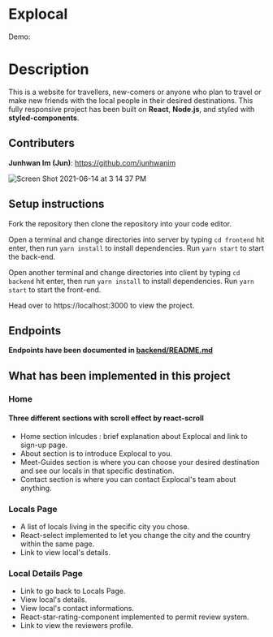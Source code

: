 # Explocal

Demo: 

# Description

This is a website for travellers, new-comers or anyone who plan to travel or make new friends with the local people in their desired destinations. This fully responsive project has been built on **React**, **Node.js**, and styled with **styled-components**.

## Contributers

**Junhwan Im (Jun)**: https://github.com/junhwanim

![Screen Shot 2021-06-14 at 3 14 37 PM](https://user-images.githubusercontent.com/77517752/121947172-be964280-cd23-11eb-9a03-365d8ccb118d.jpg)




## Setup instructions

Fork the repository then clone the repository into your code editor.

Open a terminal and change directories into server by typing `cd frontend` hit enter, then run `yarn install` to install dependencies. Run `yarn start` to start the back-end.

Open another terminal and change directories into client by typing `cd backend` hit enter, then run `yarn install` to install dependencies. Run `yarn start` to start the front-end.

Head over to https://localhost:3000 to view the project.

## Endpoints

**Endpoints have been documented in [backend/README.md](https://github.com/junhwanim/Explocal/blob/main/backend/README.md)**

## What has been implemented in this project

### Home
#### Three different sections with scroll effect by **react-scroll**
- Home section inlcudes : brief explanation about Explocal and link to sign-up page.
- About section is to introduce Explocal to you.
- Meet-Guides section is where you can choose your desired destination and see our locals in that specific destination.
- Contact section is where you can contact Explocal's team about anything.

### Locals Page
- A list of locals living in the specific city you chose.
- React-select implemented to let you change the city and the country within the same page.
- Link to view local's details.

### Local Details Page
- Link to go back to Locals Page.
- View local's details.
- View local's contact informations.
- React-star-rating-component implemented to permit review system.
- Link to view the reviewers profile.
